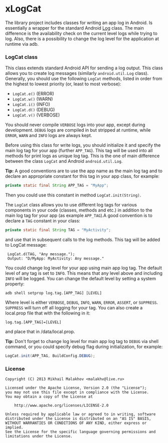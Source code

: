 # xLogCat
The library project includes classes for writing an app log in Android. Is essentially a wrapper for the standard Android [Log](https://developer.android.com/reference/android/util/Log.html) class. The main difference is the availability check on the current level logs while trying to log. Also, there is a possibility to change the log level for the application at runtime via adb.

### LogCat class
This class extends standard Android API for sending a log output. This class allows you to create log messages (similarly `android.util.Log` class). Generally, you should use the following `LogCat` methods, listed in order from the highest to lowest priority (or, least to most verbose):
* `LogCat.e()` (ERROR)
* `LogCat.w()` (WARN)
* `LogCat.i()` (INFO)
* `LogCat.d()` (DEBUG)
* `LogCat.v()` (VERBOSE)

You should never compile `VERBOSE` logs into your app, except during development. `DEBUG` logs are compiled in but stripped at runtime, while `ERROR`, `WARN` and `INFO` logs are always kept.

Before using this class for write logs, you should initialize it and specify the main log tag for your app (further `APP_TAG`). This tag will be used into all methods for print logs as unique log tag. This is the one of main difference between the class `LogCat` and Android `android.util.Log`.

__Tip:__ A good conventions are to use the app name as the main log tag and to declare an appropriate constant for this tag in your app class, for example:
```Java
private static final String APP_TAG = "MyApp";
```
Then you could use this constant in method `LogCat.init(String)`.

The `LogCat` class allows you to use different log tags for various components in your code (classes, methods and etc.) in addition to the main log tag for your app (as example `APP_TAG`).A good convention is to declare a `TAG` constant in your class:
```Java
private static final String TAG = "MyActivity";
```
and use that in subsequent calls to the log methods. This tag will be added to LogCat message:
```Text
 LogCat.d(TAG, "Any message.");
 Output: "D/MyApp: MyActivity: Any message."
 ```
You could change log level for your app using main app log tag. The default level of any tag is set to `INFO`. This means that any level above and including `INFO` will be logged. You can change the default level by setting a system property:
```Text
adb shell setprop log.tag.[APP_TAG] [LEVEL]
```
Where level is either `VERBOSE`, `DEBUG`, `INFO`, `WARN`, `ERROR`, `ASSERT`, or `SUPPRESS`. `SUPPRESS` will turn off all logging for your tag. You can also create a local.prop file that with the following in it:
```Text
log.tag.[APP_TAG]=[LEVEL]
```
and place that in /data/local.prop.

 __Tip:__ Don't forget to change log level for main app log tag to `DEBUG` via shell command, or you could specify debug flag during initialization, for example:
```Java
LogCat.init(APP_TAG, BuildConfig.DEBUG);
```
### License
```Text
Copyright (C) 2013 Mikhail Malakhov <malakhv@live.ru>

Licensed under the Apache License, Version 2.0 (the "License");
you may not use this file except in compliance with the License.
You may obtain a copy of the License at

    http://www.apache.org/licenses/LICENSE-2.0

Unless required by applicable law or agreed to in writing, software
distributed under the License is distributed on an "AS IS" BASIS,
WITHOUT WARRANTIES OR CONDITIONS OF ANY KIND, either express or implied.
See the License for the specific language governing permissions and
limitations under the License.
```